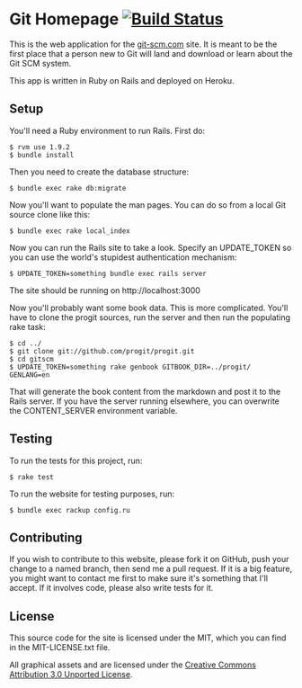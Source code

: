 # Git Homepage [![Build Status](https://secure.travis-ci.org/github/gitscm-next.png?branch=master)](http://travis-ci.org/github/gitscm-next)

This is the web application for the [git-scm.com](http://git-scm.com) site.  It is meant to be the
first place that a person new to Git will land and download or learn about the
Git SCM system.

This app is written in Ruby on Rails and deployed on Heroku.

## Setup

You'll need a Ruby environment to run Rails.  First do:

    $ rvm use 1.9.2
    $ bundle install

Then you need to create the database structure:

    $ bundle exec rake db:migrate

Now you'll want to populate the man pages.  You can do so from a local Git
source clone like this:

    $ bundle exec rake local_index

Now you can run the Rails site to take a look.  Specify an UPDATE_TOKEN so you
can use the world's stupidest authentication mechanism:

    $ UPDATE_TOKEN=something bundle exec rails server

The site should be running on http://localhost:3000

Now you'll probably want some book data.  This is more complicated.  You'll have
to clone the progit sources, run the server and then run the populating rake
task:

    $ cd ../
    $ git clone git://github.com/progit/progit.git
    $ cd gitscm
    $ UPDATE_TOKEN=something rake genbook GITBOOK_DIR=../progit/ GENLANG=en

That will generate the book content from the markdown and post it to the Rails
server.  If you have the server running elsewhere, you can overwrite the CONTENT_SERVER
environment variable.

## Testing

To run the tests for this project, run:

    $ rake test

To run the website for testing purposes, run:

    $ bundle exec rackup config.ru

## Contributing

If you wish to contribute to this website, please fork it on GitHub, push your
change to a named branch, then send me a pull request. If it is a big feature,
you might want to contact me first to make sure it's something that I'll
accept.  If it involves code, please also write tests for it.

## License

This source code for the site is licensed under the MIT, which you can find in
the MIT-LICENSE.txt file.

All graphical assets and are licensed under the 
[Creative Commons Attribution 3.0 Unported License](http://creativecommons.org/licenses/by/3.0/).



